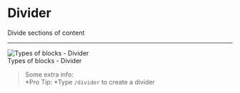 
# Divider

Divide sections of content

---

  
![Types of blocks - Divider](https://studio-assets.supernova.io/design-systems/6475/a97927bb-cc56-4223-a3e4-a36171cb8b8a.png?Expires=1972252800&Policy=eyJTdGF0ZW1lbnQiOlt7IlJlc291cmNlIjoiaHR0cHM6Ly9zdHVkaW8tYXNzZXRzLnN1cGVybm92YS5pby9kZXNpZ24tc3lzdGVtcy82NDc1L2E5NzkyN2JiLWNjNTYtNDIyMy1hM2U0LWEzNjE3MWNiOGI4YS5wbmciLCJDb25kaXRpb24iOnsiRGF0ZUxlc3NUaGFuIjp7IkFXUzpFcG9jaFRpbWUiOjE5NzIyNTI4MDB9fX1dfQ__&Signature=R6puR7qNtCpX44ARspIDzTgiEcQFy0DA0APjX95hpfXcTIo82yGJvkbs5S9~1EjzgD5gONhnEOXGRrRNeOuugcOrJk9MJxwS2TGl4z5D76loUJS~YEVavfgb6qDyPvLUvKG434dXhpbqyp-qTRS~ArhcDdOSDFpDv23WFQX6-Fko9w34sdiwACTg45vudgIGRk5xJUKU0EgP~piaaFDXRFG2UL9dwjy7NtxnEoxRczfK~OeGQGjXDMo75YCSLyCUqosZjlSQd0YyfDakjar~r0E5izO8NtThs2fCZo0r-G20cWAZkLePCp2l65LYelbrf0JIXUpIufspa5wECW9R4A__&Key-Pair-Id=APKAJGK34LCCAUR7N6LA)  
Types of blocks - Divider  


> Some extra info:  
> *Pro Tip: *Type `/divider` to create a divider